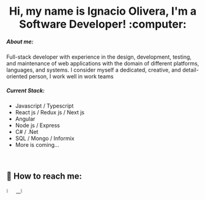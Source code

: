 <h1 align="center"> Hi, my name is Ignacio Olivera, I'm a Software Developer!  :computer: </h1>


<h5> About me:</h5>
<p>
      Full-stack developer with experience in the design, development, testing,
      and maintenance of web applications with the domain of different platforms, languages, and systems.
       I consider myself a dedicated, creative, and detail-oriented person, I work well in work teams
</p>

<h5>Current Stack: </h5>
      <ul>
            <li>
                  Javascript / Typescript
            </li>
            <li>
                  React js / Redux js / Next js
            </li>
            <li>
                  Angular
            </li>
            <li>
                  Node js / Express
            </li>
            <li>
                  C# / .Net
            </li>
            <li>
                  SQL / Mongo / Informix
            </li>
            <li>
                  More is coming...
            </li>
      </ul>


      
 &nbsp;
## :paperclip: How to reach me:
<span >
<a href="https://www.linkedin.com/in/ignacio-olivera-3942461a2/" ><img width="5%" src="https://cdn-icons-png.flaticon.com/512/174/174857.png"> &nbsp;
<a href="mailto:oliveraignacio02@gmail.com" ><img width="5%" src="https://cdn.icon-icons.com/icons2/2631/PNG/512/gmail_new_logo_icon_159149.png">
</span>
